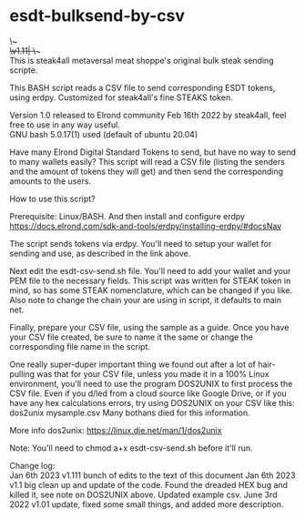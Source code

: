 # esdt-bulksend-by-csv 

\\~~~~~\
\\v1.11| 
\\~~~~~\
This is steak4all metaversal meat shoppe's original bulk steak sending scripte. 

This BASH script reads a CSV file to send corresponding ESDT tokens, using erdpy.  Customized for steak4all's fine STEAKS token.  

Version 1.0 released to Elrond community Feb 16th 2022 by steak4all, feel free to use in any way useful.  
GNU bash 5.0.17(1) used (default of ubuntu 20.04) 

Have many Elrond Digital Standard Tokens to send, but have no way to send to many wallets easily?  This script will read a CSV file (listing the senders and the amount of tokens they will get) and then send the corresponding amounts to the users. 

How to use this script? 

Prerequisite: Linux/BASH.  And then install and configure erdpy https://docs.elrond.com/sdk-and-tools/erdpy/installing-erdpy/#docsNav

The script sends tokens via erdpy. You'll need to setup your wallet for sending and use, as described in the link above. 

Next edit the esdt-csv-send.sh file. You'll need to add your wallet and your PEM file to the necessary fields. This script was written for STEAK token in mind, so has some STEAK
nomenclature, which can be changed if you like. Also note to change the chain your are using in script, it defaults to main net. 

Finally, prepare your CSV file, using the sample as a guide. Once you have your CSV file created, be sure to name it the same or change the corresponding file name in the script.

One really super-duper important thing we found out after a lot of hair-pulling was that for your CSV file, unless you made it in a 100% Linux environment, you'll need to use the program DOS2UNIX to
first process the CSV file. Even if you d/led from a cloud source like Google Drive, or if you have any hex calculations errors, try using DOS2UNIX on your CSV like this: 
dos2unix mysample.csv 
Many bothans died for this information. 

More info dos2unix: https://linux.die.net/man/1/dos2unix

Note: 
You'll need to 
chmod a+x esdt-csv-send.sh
before it'll run.


Change log:  
Jan 6th 2023 v1.111 bunch of edits to the text of this document 
Jan 6th 2023 v1.1 big clean up and update of the code. Found the dreaded HEX bug and killed it, see note on DOS2UNIX above. Updated example csv. 
June 3rd 2022  v1.01 update, fixed some small things, and added more description. 